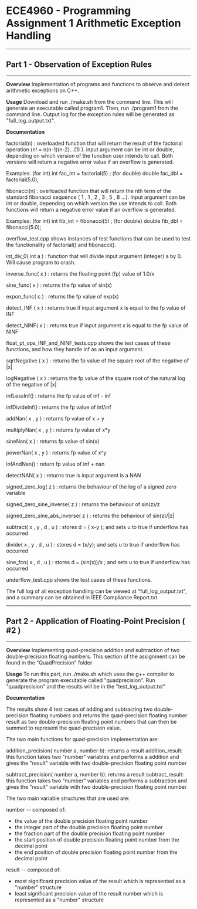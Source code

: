 # ECE4960 - Programming Assignment 1 Arithmetic Exception Handling

***************************************************************************
## Part 1 - Observation of Exception Rules
***************************************************************************

**Overview**
Implementation of programs and functions to observe and detect arithmetic exceptions on C++. 

**Usage**
Download and run ./make.sh from the command line. This will generate an executable called program1. Then, run ./program1 from the command line. Output log for the exception rules will be generated as "full_log_output.txt".

**Documentation**

factorial(n) : overloaded function that will return the result of the factorial operation (n! = n(n-1)(n-2)...(1) ). input argument can be int or double, depending on which version of the function user intends to call. Both versions will return a negative error value if an overflow is generated. 

Examples: (for int) int fac_int = factorial(5) ; (for double) double fac_dbl = factorial(5.0);

fibonacci(n) : overloaded function that will return the nth term of the standard fibonacci sequence ( 1 , 1 , 2 , 3 , 5 , 8 ...). Input argument can be int or double, depending on which version the use intends to call. Both functions will return a negative error value if an overflow is generated.

Examples: (for int) int fib_int = fibonacci(5) ; (for double) double fib_dbl = fibonacci(5.0);

overflow_test.cpp shows instances of test functions that can be used to test the functionality of factorial() and fibonacci().

int_div_0( int a ) : function that will divide input argument (integer) a by 0. Will cause program to crash.

inverse_func( x ) : returns the floating point (fp) value of 1.0/x

sine_func( x ) : returns the fp value of sin(x)

expon_func( c ) : returns the fp value of exp(x)

detect_INF ( x ) : returns true if input argument x is equal to the fp value of INF

detect_NINF( x ) : returns true if input argument x is equal to the fp value of NINF

float_pt_ops_INF_and_NINF_tests.cpp shows the test cases of these functions, and how they handle inf as an input argument.

sqrtNegative ( x ) : returns the fp value of the square root of the negative of |x| 

logNegative ( x ) : returns the fp value of the square root of the natural log of the negative of |x|

infLessInf() : returns the fp value of inf - inf

infDivideInf() : returns the fp value of inf/inf

addNan( x , y ) : returns fp value of x + y

multiplyNan( x , y ) : returns fp value of x*y

sineNan( x ) : returns fp value of sin(x)

powerNan( x , y ) : returns fp value of x^y

infAndNan() : return fp value of inf + nan

detectNAN( x ) : returns true is input argument is a NAN

signed_zero_log( z ) : returns the behaviour of the log of a signed zero variable

signed_zero_sine_inverse( z ) : returns the behaviour of sin(z)/z

signed_zero_sine_abs_inverse( z ) : returns the behaviour of sin(z)/|z|

subtract( x , y , d , u ) : stores d = ( x-y ); and sets u to true if underflow has occurred

divide( x , y , d , u ) : stores d = (x/y); and sets u to true if underflow has occurred

sine_fcn( x , d , u ) : stores d = (sin(x))/x ; and sets u to true if underflow has occurred

underflow_test.cpp shows the test cases of these functions.

The full log of all exception handling can be viewed at "full_log_output.txt", and a summary can be obtained in IEEE Compliance Report.txt

***************************************************************************
## Part 2 -  Application of Floating-Point Precision ( #2 )
***************************************************************************

**Overview**
Implementing quad-precision addition and subtraction of two double-precision floating numbers. This section of the assignment can be found in the "QuadPrecision" folder

**Usage**
To run this part, run ./make.sh which uses the g++ compiler to generate the program executable called "quadprecision". Run "quadprecision" and the results will be in the "test_log_output.txt"

**Documentation**

The results show 4 test cases of adding and subtracting two double-precision floating numbers and returns the quad-precision floating number result as two double-precision floating point numbers that can then be summed to represent the quad-precision value. 

The two main functions for quad-precision implementation are:

addition_precision( number a, number b): returns a result addition_result: this function takes two "number" variables and performs a addition and gives the "result" variable with two double-precision floating point number

 
subtract_precision( number a, number b): returns a result subtract_result: this function takes two "number" variables and performs a subtraction and gives the "result" variable with two double-precision floating point number

The two main variable structures that are used are:

number -- composed of:
- the value of the double precision floating point number
- the integer part of the double precision floating point number
- the fraction part of the double precision floating point number
- the start position of double precision floating point number from the decimal point
- the end position of double precision floating point number from the decimal point

result -- composed of:
- most significant precision value of the result which is represented as a "number" structure
- least significant precision value of the result number which is represented as a "number" structure


